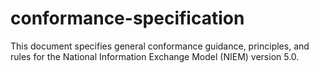 # conformance-specification
This document specifies general conformance guidance, principles, and rules for the National Information Exchange Model (NIEM) version 5.0.
